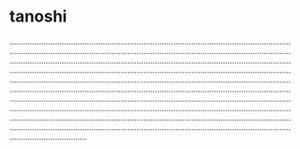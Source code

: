 # tanoshi
..........................................................................................................................................................................................................................................................................................................................................................................................................................................................................................................................................................................................................................................................................................................................................................................................................................................................................................................................................................................................................................................................................................................................................................................................................................................................................................................................